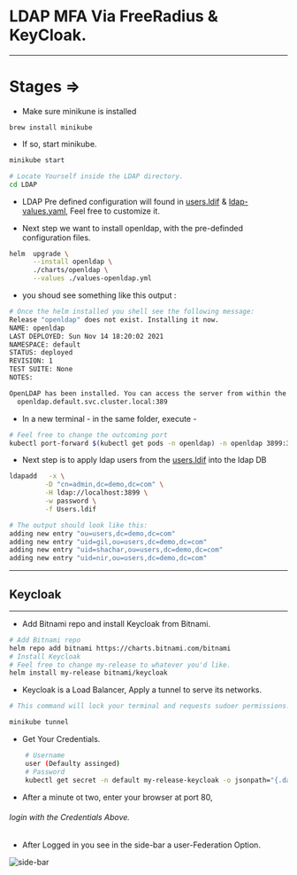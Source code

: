 # LDAP MFA Via FreeRadius & KeyCloak.

-----


# Stages =>

* Make sure minikune is installed

```
brew install minikube
```

* If so,  start minikube.

```sh
minikube start
```

```sh
# Locate Yourself inside the LDAP directory.
cd LDAP
```

* LDAP Pre defined configuration will found in [users.ldif]() & [ldap-values.yaml](), Feel free to customize it.

* Next step we want to install openldap, with the pre-definded configuration files.

```sh
helm  upgrade \
      --install openldap \
      ./charts/openldap \
      --values ./values-openldap.yml
```
* you shoud see something like this output :

```sh
# Once the helm installed you shell see the following message:
Release "openldap" does not exist. Installing it now.
NAME: openldap
LAST DEPLOYED: Sun Nov 14 18:20:02 2021
NAMESPACE: default
STATUS: deployed
REVISION: 1
TEST SUITE: None
NOTES:

OpenLDAP has been installed. You can access the server from within the k8s cluster using:
  openldap.default.svc.cluster.local:389
```

* In a new terminal - in the same folder, execute -

```sh
# Feel free to change the outcoming port
kubectl port-forward $(kubectl get pods -n openldap) -n openldap 3899:389
```

* Next step is to apply ldap users from the [users.ldif]() into the ldap DB

```sh
ldapadd   -x \
         -D "cn=admin,dc=demo,dc=com" \
         -H ldap://localhost:3899 \
         -w password \
         -f Users.ldif 

# The output should look like this:
adding new entry "ou=users,dc=demo,dc=com"
adding new entry "uid=gil,ou=users,dc=demo,dc=com"
adding new entry "uid=shachar,ou=users,dc=demo,dc=com"
adding new entry "uid=nir,ou=users,dc=demo,dc=com"
```
-----
## Keycloak

-----

* Add Bitnami repo and install Keycloak from Bitnami.

```sh
# Add Bitnami repo
helm repo add bitnami https://charts.bitnami.com/bitnami
# Install Keycloak
# Feel free to change my-release to whatever you'd like.
helm install my-release bitnami/keycloak
```

* Keycloak is a Load Balancer, Apply a tunnel to serve its networks.

```sh
# This command will lock your terminal and requests sudoer permissions.

minikube tunnel
```

* Get Your Credentials.

```sh
    # Username
    user (Defaulty assinged)
    # Password
    kubectl get secret -n default my-release-keycloak -o jsonpath="{.data.management-password}"; echo
```

* After a minute ot two, enter your browser at port 80,
###### login with the Credentials Above.

* After Logged in you see in the side-bar a user-Federation Option.

<img src="sidebar" alt="side-bar">